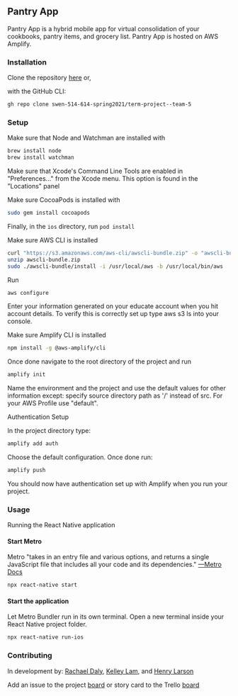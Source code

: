 ## Pantry App

Pantry App is a hybrid mobile app for virtual consolidation of your cookbooks, pantry items, and grocery list. Pantry App is hosted on AWS Amplify.

### Installation

Clone the repository [here](https://github.com/swen-514-614-spring2021/term-project--team-5.git) or,

with the GitHub CLI:

```bash
gh repo clone swen-514-614-spring2021/term-project--team-5
```

### Setup

Make sure that Node and Watchman are installed with

```bash
brew install node
brew install watchman
```

Make sure that Xcode's Command Line Tools are enabled in "Preferences..." from the Xcode menu. This option is found in
the "Locations" panel

Make sure CocoaPods is installed with

```bash
sudo gem install cocoapods
```

Finally, in the `ios` directory, run `pod install`

Make sure AWS CLI is installed

```bash
curl "https://s3.amazonaws.com/aws-cli/awscli-bundle.zip" -o "awscli-bundle.zip"
unzip awscli-bundle.zip
sudo ./awscli-bundle/install -i /usr/local/aws -b /usr/local/bin/aws
```

Run

```bash
aws configure
```

Enter your information generated on your educate account when you hit account details. To verify this is correctly set up type aws s3 ls into your console.

Make sure Amplify CLI is installed

```bash
npm install -g @aws-amplify/cli
```

Once done navigate to the root directory of the project and run

```bash
amplify init
```

Name the environment and the project and use the default values for other information except: specify source directory path as '/' instead of src. For your AWS Profile use "default".

Authentication Setup

In the project directory type:

```bash
amplify add auth
```

Choose the default configuration. Once done run:

```bash
amplify push
```

You should now have authentication set up with Amplify when you run your project.

### Usage

Running the React Native application

#### Start Metro

Metro "takes in an entry file and various options, and returns a single JavaScript file that includes all your code and
its dependencies."
[—Metro Docs](https://facebook.github.io/metro/docs/concepts/)

```bash
npx react-native start
```

#### Start the application

Let Metro Bundler run in its own terminal. Open a new terminal inside your React Native project folder.

```bash
npx react-native run-ios
```

### Contributing

In development by:
[Rachael Daly](https://github.com/RachaelDaly),
[Kelley Lam](https://github.com/kxl1360),
and [Henry Larson](https://github.com/hxl1116)

Add an issue to the project
[board](https://github.com/swen-514-614-spring2021/term-project--team-5/projects/1)
or story card to the Trello
[board](https://trello.com/b/ZunSFauw/kanban-template)
